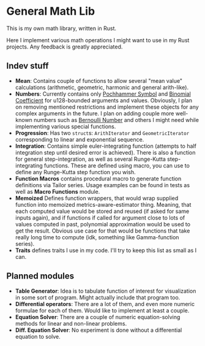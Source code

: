 # General Math Lib
This is my own math library, written in Rust.

Here I implement various math operations I might want to use in my Rust projects. Any feedback is greatly appreciated.

## Indev stuff

- **Mean**: Contains couple of functions to allow several "mean value" calculations (arithmetic, geometric, harmonic and general arith-like).
- **Numbers**: Currently contains only [Pochhammer Symbol] and [Binomial Coefficient] for u128-bounded arguments and values. Obviously, I plan on removing mentioned restrictions and implement these objects for any complex arguments in the future. I plan on adding couple more well-known numbers such as [Bernoulli Number] and others I might need while implementing various special functions.
- **Progression**: Has two `struct`s: `ArithIterator` and `GeometricIterator` corresponding to linear and exponential sequence.
- **Integration**: Contains simple euler-integrating function (attempts to half integration step until desired error is achieved). There is also a function for general step-integration, as well as several Runge-Kutta step-integrating functions. These are defined using macro, you can use to define any Runge-Kutta step function you wish.
- **Function Macros** contains procedural macro to generate function definitions via Tailor series. Usage examples can be found in tests as well as **Macro Functions** module.
- **Memoized** Defines function wrappers, that would wrap supplied function into memoized metrics-aware-estimator thing. Meaning, that each computed value would be stored and reused (if asked for same inputs again), and if functions if called for argument close to lots of values computed in past, polynomial approximation would be used to get the result. Obvious use case for that would be functions that take really long time to compute (idk, something like Gamma-function series).
- **Traits** defines traits I use in my code. I'll try to keep this list as small as I can.

## Planned modules

- **Table Generator**: Idea is to tabulate function of interest for visualization in some sort of program. Might actually include that program too.
- **Differential operators**: There are a lot of them, and even more numeric formulae for each of them. Would like to implement at least a couple.
- **Equation Solver**: There are a couple of numeric equation-solving methods for linear and non-linear problems.
- **Diff. Equation Solver**: No experiment is done without a differential equation to solve.

[Pochhammer Symbol]: https://mathworld.wolfram.com/PochhammerSymbol.html
[Binomial Coefficient]: https://mathworld.wolfram.com/BinomialCoefficient.html
[Bernoulli Number]: https://mathworld.wolfram.com/BernoulliNumber.html